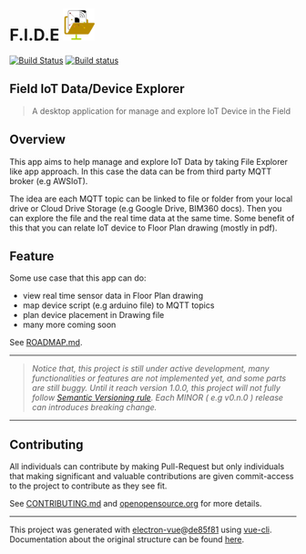 
<h1>
    <span>F.I.D.E</span> 
    <span><img src="build/icons/256x256.png" alt="Field IoT Data/Device Explorer" height="56px"></span>
</h1>

[![Build Status](https://travis-ci.org/DrSensor/F.I.D.E.svg?branch=master)](https://travis-ci.org/DrSensor/F.I.D.E)
[![Build status](https://ci.appveyor.com/api/projects/status/mjefjrnm444kt1rr?svg=true)](https://ci.appveyor.com/project/DrSensor/f-i-d-e)

## Field IoT Data/Device Explorer

<!-- Insert LOGO HERE -->

> A desktop application for manage and explore IoT Device in the Field


## Overview
This app aims to help manage and explore IoT Data by taking File Explorer like app approach. In this case the data can be from third party MQTT broker (e.g AWSIoT).

<!-- Insert GIF Image for application Demo HERE-->

The idea are each MQTT topic can be linked to file or folder from your local drive or Cloud Drive Storage (e.g Google Drive, BIM360 docs). Then you can explore the file and the real time data at the same time. Some benefit of this that you can relate IoT device to Floor Plan drawing (mostly in pdf).


## Feature
Some use case that this app can do:
- view real time sensor data in Floor Plan drawing
- map device script (e.g arduino file) to MQTT topics
- plan device placement in Drawing file
- many more coming soon

See [ROADMAP.md](./ROADMAP.md).


---
> *Notice that, this project is still under active development, many functionalities or features are not implemented yet, and some parts are still buggy. Until it reach version 1.0.0, this project will not fully follow [Semantic Versioning rule](http://semver.org). Each MINOR ( e.g v0.n.0 ) release can introduces breaking change.*

---
## Contributing
All individuals can contribute by making Pull-Request but only individuals that making significant and valuable contributions are given commit-access to the project to contribute as they see fit.

See [CONTRIBUTING.md](./CONTRIBUTING.md) and [openopensource.org](http://openopensource.org/) for more details.



---
This project was generated with [electron-vue](https://github.com/SimulatedGREG/electron-vue)@[de85f81](https://github.com/SimulatedGREG/electron-vue/tree/de85f81890c01500113738bfe57bef136f9fbf52) using [vue-cli](https://github.com/vuejs/vue-cli). Documentation about the original structure can be found [here](https://simulatedgreg.gitbooks.io/electron-vue/content/index.html).
